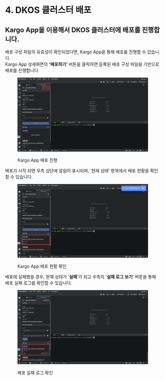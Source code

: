 # 4. DKOS 클러스터 배포

## Kargo App을 이용해서 DKOS 클러스터에 배포를 진행합니다.

배포 구성 파일의 유효성이 확인되었다면, Kargo App을 통해 배포를 진행할 수 있습니다.\
Kargo App 상세화면의 **‘배포하기’** 버튼을 클릭하면 등록된 배포 구성 파일을 기반으로 배포를 진행합니다.

<figure><img src="../../../.gitbook/assets/image (241).png" alt=""><figcaption><p>Kargo App 배포 진행</p></figcaption></figure>

배포가 시작 되면 우측 상단에 알림이 표시되며, ‘현재 상태’ 항목에서 배포 현황을 확인할 수 있습니다.

<figure><img src="../../../.gitbook/assets/image (242).png" alt=""><figcaption><p>Kargo App 배포 현황 확인</p></figcaption></figure>

배포에 실패했을 경우, 현재 상태가 ‘**실패**’가 되고 우측의 ‘**실패 로그 보기**’ 버튼을 통해 배포 실패 로그를 확인할 수 있습니다.

<figure><img src="../../../.gitbook/assets/image (243).png" alt=""><figcaption><p>배포 실패 로그 확인</p></figcaption></figure>
